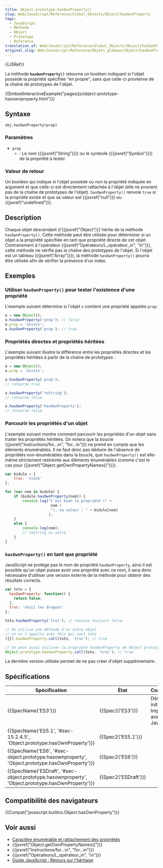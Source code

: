 ```yaml
---
title: Object.prototype.hasOwnProperty()
slug: Web/JavaScript/Reference/Global_Objects/Object/hasOwnProperty
tags:
  - JavaScript
  - Méthode
  - Object
  - Prototype
  - Reference
translation_of: Web/JavaScript/Reference/Global_Objects/Object/hasOwnProperty
original_slug: Web/JavaScript/Reference/Objets_globaux/Object/hasOwnProperty
---
```

{{JSRef}}

La méthode **`hasOwnProperty()`** retourne un booléen indiquant si l'objet possède la propriété spécifiée "en propre", sans que celle-ci provienne de la chaîne de prototypes de l'objet.

{{EmbedInteractiveExample("pages/js/object-prototype-hasownproperty.html")}}

## Syntaxe

    obj.hasOwnProperty(prop)

### Paramètres

- `prop`
  - : Le nom ({{jsxref("String")}}) ou le symbole ({{jsxref("Symbol")}}) de la propriété à tester.

### Valeur de retour

Un booléen qui indique si l'objet possède ou non la propriété indiquée en argument et que celle-ci est directement rattachée à l'objet (elle ne provient pas de la chaîne de prototypes de l'objet). `hasOwnProperty()` renvoie `true` si la propriété existe et que sa valeur est {{jsxref("null")}} ou {{jsxref("undefined")}}.

## Description

Chaque objet descendant d'{{jsxref("Object")}} hérite de la méthode `hasOwnProperty()`. Cette méthode peut être utilisée pour déterminer si un objet a la propriété spécifiée en tant que propriété directe de cet objet. Contrairement à l'opérateur {{jsxref("Opérateurs/L_opérateur_in", "in")}}, cette méthode ne vérifie pas la chaîne des prototypes de l'objet. Si l'objet est un tableau ({{jsxref("Array")}}), la méthode `hasOwnProperty()` pourra être utilisée afin de vérifier la présence d'un index.

## Exemples

### Utiliser `hasOwnProperty()` pour tester l'existence d'une propriété

L'exemple suivant détermine si l'objet `o` contient une propriété appelée `prop`:

```js
o = new Object();
o.hasOwnProperty('prop'); // false
o.prop = 'exists';
o.hasOwnProperty('prop'); // true
```

### Propriétés directes et propriétés héritées

L'exemple suivant illustre la différence entre les propriétés directes et les propriétés héritées à partir de la chaîne de prototypes :

```js
o = new Object();
o.prop = 'exists';

o.hasOwnProperty('prop');
// retourne true

o.hasOwnProperty('toString');
// retourne false

o.hasOwnProperty('hasOwnProperty');
// retourne false
```

### Parcourir les propriétés d'un objet

L'exemple suivant montre comment parcourir les propriétés d'un objet sans traiter les propriétés héritées. On notera que la boucle  {{jsxref("Instructions/for...in", "for...in")}} ne prend en compte que les éléments énumérables. Il ne faut donc pas déduire de l'absence de propriétés non-énumérables dans la boucle, que `hasOwnProperty()` est elle-même strictement restreinte aux éléments énumérables (comme c'est le cas pour {{jsxref("Object.getOwnPropertyNames()")}}) .

```js
var bidule = {
    truc: 'stack'
};

for (var nom in bidule) {
    if (bidule.hasOwnProperty(nom)) {
        console.log("C'est bien la propriété (" +
                     nom +
                     "), sa valeur : " + bidule[nom]
                    );
    }
    else {
        console.log(nom);
        // toString ou autre
    }
}
```

### `hasOwnProperty()` en tant que propriété

JavaScript ne protège pas le nom de propriété `hasOwnProperty`, ainsi il est possible qu'un objet puisse avoir une propriété avec ce nom, il sera donc nécessaire d'utiliser une version externe de la méthode pour obtenir des résultats corrects.

```js
var toto = {
  hasOwnProperty: function() {
    return false;
  },
  truc: 'Voici les dragons'
};

toto.hasOwnProperty('truc'); // renvoie toujours false

// On utilise une méthode d'un autre objet
// et on l'appelle avec this qui vaut toto
({}).hasOwnProperty.call(toto, 'truc'); // true

// On peut aussi utiliser la propriété hasOwnProperty de Object prototype
Object.prototype.hasOwnProperty.call(toto, 'truc'); // true
```

La dernière version utilisée permet de ne pas créer d'objet supplémentaire.

## Spécifications

| Spécification                                                                                                                        | État                         | Commentaires                                          |
| ------------------------------------------------------------------------------------------------------------------------------------ | ---------------------------- | ----------------------------------------------------- |
| {{SpecName('ES3')}}                                                                                                             | {{Spec2('ES3')}}         | Définition initiale. Implémentée avec JavaScript 1.5. |
| {{SpecName('ES5.1', '#sec-15.2.4.5', 'Object.prototype.hasOwnProperty')}}                                     | {{Spec2('ES5.1')}}     |                                                       |
| {{SpecName('ES6', '#sec-object.prototype.hasownproperty', 'Object.prototype.hasOwnProperty')}}         | {{Spec2('ES6')}}         |                                                       |
| {{SpecName('ESDraft', '#sec-object.prototype.hasownproperty', 'Object.prototype.hasOwnProperty')}} | {{Spec2('ESDraft')}} |                                                       |

## Compatibilité des navigateurs

{{Compat("javascript.builtins.Object.hasOwnProperty")}}

## Voir aussi

- [Caractère énumérable et rattachement des propriétés](/fr/docs/Web/JavaScript/Caractère_énumérable_des_propriétés_et_rattachement)
- {{jsxref("Object.getOwnPropertyNames()")}}
- {{jsxref("Instructions/for...in", "for...in")}}
- {{jsxref("Opérateurs/L_opérateur_in", "in")}}
- [Guide JavaScript : Retours sur l'héritage](/fr/docs/Web/JavaScript/Guide/Retours_sur_héritage)
